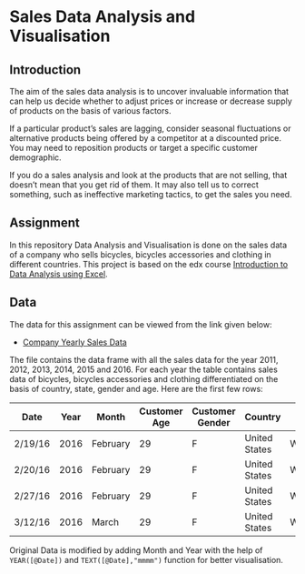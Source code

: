 # Sales Data Analysis and Visualisation

## Introduction
The aim of the sales data analysis is to uncover invaluable information that can help us decide whether to adjust prices or increase or decrease supply of products on the basis of various factors.

If a particular product’s sales are lagging, consider seasonal fluctuations or alternative products being offered by a competitor at a discounted price. You may need to reposition products or target a specific customer demographic.

If you do a sales analysis and look at the products that are not selling, that doesn’t mean that you get rid of them. It may also tell us to correct something, such as ineffective marketing tactics, to get the sales you need.

## Assignment 
In this repository Data Analysis and Visualisation is done on the sales data of a company who sells bicycles, bicycles accessories and clothing in different countries. This project is based on the edx course [Introduction to Data Analysis using Excel](https://www.edx.org/course/introduction-to-data-analysis-using-excel).

## Data

The data for this assignment can be viewed from the link given below:

   - [Company Yearly Sales Data](https://docs.google.com/spreadsheets/d/15fg9escRwl9401_DChwMqnmbt-sSDl_l_m2ILEdlxD0/edit?usp=sharing)
   
The file contains the data frame with all the sales data for the year 2011, 2012, 2013, 2014, 2015 and 2016. For each year the table contains sales data of bicycles, bicycles accessories and clothing differentiated on the basis of country, state, gender and age. Here are the first few rows:

| Date    | Year  | Month    | Customer Age | Customer Gender | Country       | State      | Product Category | Sub Category    | Quantity |  Unit Cost  |  Unit Price  |  Cost     |  Revenue  |
|---------|-------|----------|--------------|-----------------|---------------|------------|------------------|-----------------|----------|-------------|--------------|-----------|-----------|
| 2/19/16 | 2016  | February | 29           | F               | United States | Washington | Accessories      | Tires and Tubes | 1        |   80.00     |   109.00     |   80.00   |   109.00  |
| 2/20/16 | 2016  | February | 29           | F               | United States | Washington | Clothing         | Gloves          | 2        |   24.50     |   28.50      |   49.00   |   57.00   |
| 2/27/16 | 2016  | February | 29           | F               | United States | Washington | Accessories      | Tires and Tubes | 3        |   3.67      |   5.00       |   11.00   |   15.00   |
| 3/12/16 | 2016  | March    | 29           | F               | United States | Washington | Accessories      | Tires and Tubes | 2        |   87.50     |   116.50     |   175.00  |   233.00  |

Original Data is modified by adding Month and Year with the help of `YEAR([@Date])` and `TEXT([@Date],"mmmm")` function for better visualisation.






